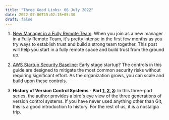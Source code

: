 ```yaml
---
title: "Three Good Links: 06 July 2022"
date: 2022-07-06T15:02:15+05:30
draft: false
---
```


1. [New Manager in a Fully Remote Team][1]: When you join as a new manager in a Fully Remote Team, it's pretty intense in the first few months as you try ways to establish trust and build a strong team together. This post will help you start in a fully remote space and build trust from the ground up.

2. [AWS Startup Security Baseline][2]: Early stage startup? The controls in this guide are designed to mitigate the most common security risks without requiring significant effort. As the organization grows, you can scale and build upon these controls.

3. **History of Version Control Systems - Part [1][3], [2][4], [3][5]**: In this three-part series, the author provides a bird's eye view of the three generations of version control systems. If you have never used anything other than Git, this is a good introduction to history. For the rest of us, it is a nostalgia trip.

[1]: https://shopify.engineering/90-day-plan-building-trust-remote-team
[2]: https://docs.aws.amazon.com/prescriptive-guidance/latest/aws-startup-security-baseline/welcome.html
[3]: https://matt-rickard.com/history-of-version-control-part-1/
[4]: https://matt-rickard.com/history-of-version-control-part-2/
[5]: https://matt-rickard.com/history-of-version-control-systems-part-3/

